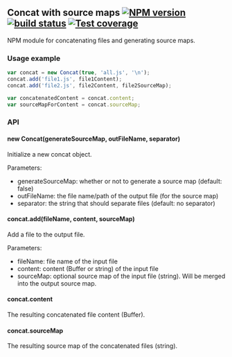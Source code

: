 ## Concat with source maps [![NPM version][npm-image]][npm-url] [![build status][travis-image]][travis-url] [![Test coverage][coveralls-image]][coveralls-url]

NPM module for concatenating files and generating source maps.

### Usage example
```js
var concat = new Concat(true, 'all.js', '\n');
concat.add('file1.js', file1Content);
concat.add('file2.js', file2Content, file2SourceMap);

var concatenatedContent = concat.content;
var sourceMapForContent = concat.sourceMap;
```

### API

#### new Concat(generateSourceMap, outFileName, separator)
Initialize a new concat object.

Parameters:
- generateSourceMap: whether or not to generate a source map (default: false)
- outFileName: the file name/path of the output file (for the source map)
- separator: the string that should separate files (default: no separator)

#### concat.add(fileName, content, sourceMap)
Add a file to the output file.

Parameters:
- fileName: file name of the input file
- content: content (Buffer or string) of the input file
- sourceMap: optional source map of the input file (string). Will be merged into the output source map.

#### concat.content
The resulting concatenated file content (Buffer).

#### concat.sourceMap
The resulting source map of the concatenated files (string).

[npm-image]: https://img.shields.io/npm/v/concat-with-sourcemaps.svg
[npm-url]: https://www.npmjs.com/package/concat-with-sourcemaps
[travis-image]: https://img.shields.io/travis/floridoo/concat-with-sourcemaps.svg
[travis-url]: https://travis-ci.org/floridoo/concat-with-sourcemaps
[coveralls-image]: https://img.shields.io/coveralls/floridoo/concat-with-sourcemaps.svg
[coveralls-url]: https://coveralls.io/r/floridoo/concat-with-sourcemaps?branch=master
